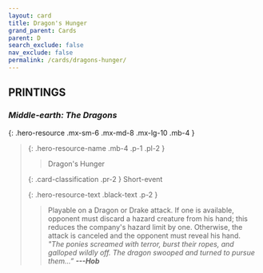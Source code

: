 ```yaml
---
layout: card
title: Dragon's Hunger
grand_parent: Cards
parent: D
search_exclude: false
nav_exclude: false
permalink: /cards/dragons-hunger/
---
```


## PRINTINGS


### _Middle-earth: The Dragons_

{: .hero-resource .mx-sm-6 .mx-md-8 .mx-lg-10 .mb-4 }
> {: .hero-resource-name .mb-4 .p-1 .pl-2 }
> > <div class="card-mp"></div>
> > <div class="card-name">Dragon's Hunger</div>
>
> {: .card-classification .pr-2 }
> Short-event
>
> {: .hero-resource-text .black-text .p-2 }
> > Playable on a Dragon or Drake attack. If one is available, opponent must discard a hazard creature from his hand; this reduces the company's hazard limit by one. Otherwise, the attack is canceled and the opponent must reveal his hand. <br>_"The ponies screamed with terror, burst their ropes, and galloped wildly off. The dragon swooped and turned to pursue them...”_ ***---&#65279;Hob*** 
> 
